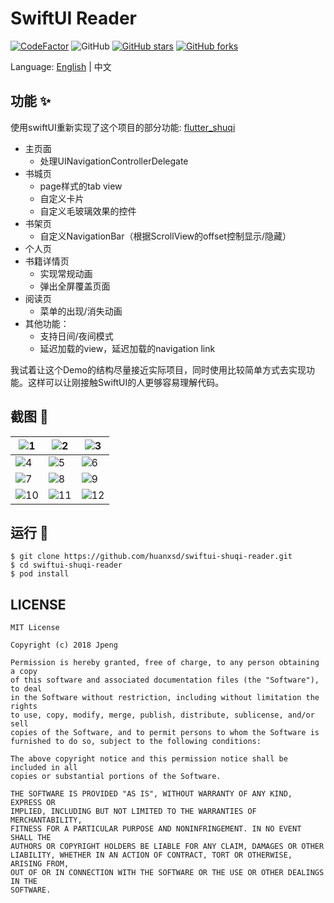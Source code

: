 # SwiftUI Reader


[![CodeFactor](https://www.codefactor.io/repository/github/huanxsd/swiftui-shuqi-reader/badge)](https://www.codefactor.io/repository/github/huanxsd/swiftui-shuqi-reader)
![GitHub](https://img.shields.io/github/license/mashape/apistatus.svg?longCache=true&style=flat-square)
[![GitHub stars](https://img.shields.io/github/stars/huanxsd/swiftui-shuqi-reader?logo=github&style=flat-square)](https://github.com/huanxsd/swiftui-shuqi-reader/stargazers)
[![GitHub forks](https://img.shields.io/github/forks/huanxsd/swiftui-shuqi-reader?logo=github&style=flat-square)](https://github.com/huanxsd/swiftui-shuqi-reader/network)

Language: [English](README.md) | 中文

## 功能 ✨

使用swiftUI重新实现了这个项目的部分功能: [flutter_shuqi](https://github.com/huanxsd/flutter_shuqi)
* 主页面
    * 处理UINavigationControllerDelegate
* 书城页
    * page样式的tab view
    * 自定义卡片
    * 自定义毛玻璃效果的控件
* 书架页
    * 自定义NavigationBar（根据ScrollView的offset控制显示/隐藏）
* 个人页
* 书籍详情页
    * 实现常规动画
    * 弹出全屏覆盖页面
* 阅读页
    * 菜单的出现/消失动画
* 其他功能：
    * 支持日间/夜间模式
    * 延迟加载的view，延迟加载的navigation link

我试着让这个Demo的结构尽量接近实际项目，同时使用比较简单方式去实现功能。这样可以让刚接触SwiftUI的人更够容易理解代码。

## 截图 📸

| ![1](https://pic.lienav.com/i/2022/04/30/626d0245e51cd.png)   | ![2](https://pic.lienav.com/i/2022/04/30/626d024800fdd.png)   | ![3](https://pic.lienav.com/i/2022/04/30/626d024988651.png)   |
|----------------------------------------------------------|----------------------------------------------------------|----------------------------------------------------------|
| ![4](https://pic.lienav.com/i/2022/04/30/626d024b18917.png)   | ![5](https://pic.lienav.com/i/2022/04/30/626d024c3f733.png)   | ![6](https://pic.lienav.com/i/2022/04/30/626d024d749d0.png)   |
| ![7](https://pic.lienav.com/i/2022/04/30/626d0255a8875.png)   | ![8](https://pic.lienav.com/i/2022/04/30/626d0256ee602.png)   | ![9](https://pic.lienav.com/i/2022/04/30/626d0258a27b3.png)   |
| ![10](https://pic.lienav.com/i/2022/04/30/626d025c26412.png)   | ![11](https://pic.lienav.com/i/2022/04/30/626d025e3d9da.png)   | ![12](https://pic.lienav.com/i/2022/04/30/626d025fbfabe.png)   |

## 运行 🍭

```
$ git clone https://github.com/huanxsd/swiftui-shuqi-reader.git
$ cd swiftui-shuqi-reader
$ pod install
```

## LICENSE


```
MIT License

Copyright (c) 2018 Jpeng

Permission is hereby granted, free of charge, to any person obtaining a copy
of this software and associated documentation files (the "Software"), to deal
in the Software without restriction, including without limitation the rights
to use, copy, modify, merge, publish, distribute, sublicense, and/or sell
copies of the Software, and to permit persons to whom the Software is
furnished to do so, subject to the following conditions:

The above copyright notice and this permission notice shall be included in all
copies or substantial portions of the Software.

THE SOFTWARE IS PROVIDED "AS IS", WITHOUT WARRANTY OF ANY KIND, EXPRESS OR
IMPLIED, INCLUDING BUT NOT LIMITED TO THE WARRANTIES OF MERCHANTABILITY,
FITNESS FOR A PARTICULAR PURPOSE AND NONINFRINGEMENT. IN NO EVENT SHALL THE
AUTHORS OR COPYRIGHT HOLDERS BE LIABLE FOR ANY CLAIM, DAMAGES OR OTHER
LIABILITY, WHETHER IN AN ACTION OF CONTRACT, TORT OR OTHERWISE, ARISING FROM,
OUT OF OR IN CONNECTION WITH THE SOFTWARE OR THE USE OR OTHER DEALINGS IN THE
SOFTWARE.
 ```